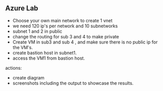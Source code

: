 ## Azure Lab

* Choose your own main network to create 1 vnet
* we need 120 ip's per network and 10 subnetworks 
* subnet 1 and 2 in public 
* change the routing for sub 3 and 4  to make private
* Create VM in sub3 and sub 4 , and make sure there is no public ip for the VM's.
* create bastion host in subnet1. 
* access the VM1 from bastion host. 

actions:
* create diagram
* screenshots including the output to showcase the results.
